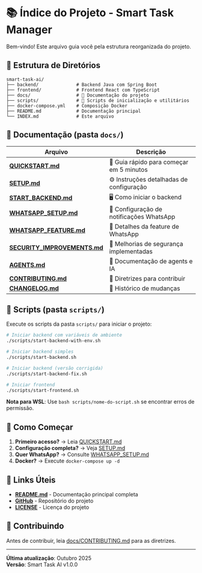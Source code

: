 # 📚 Índice do Projeto - Smart Task Manager

Bem-vindo! Este arquivo guia você pela estrutura reorganizada do projeto.

## 📂 Estrutura de Diretórios

```
smart-task-ai/
├── backend/              # Backend Java com Spring Boot
├── frontend/             # Frontend React com TypeScript
├── docs/                 # 📖 Documentação do projeto
├── scripts/              # 🔧 Scripts de inicialização e utilitários
├── docker-compose.yml    # Composição Docker
├── README.md             # Documentação principal
└── INDEX.md              # Este arquivo
```

## 📖 Documentação (pasta `docs/`)

| Arquivo | Descrição |
|---------|-----------|
| **[QUICKSTART.md](docs/QUICKSTART.md)** | 🚀 Guia rápido para começar em 5 minutos |
| **[SETUP.md](docs/SETUP.md)** | ⚙️ Instruções detalhadas de configuração |
| **[START_BACKEND.md](docs/START_BACKEND.md)** | 🖥️ Como iniciar o backend |
| **[WHATSAPP_SETUP.md](docs/WHATSAPP_SETUP.md)** | 📱 Configuração de notificações WhatsApp |
| **[WHATSAPP_FEATURE.md](docs/WHATSAPP_FEATURE.md)** | 📲 Detalhes da feature de WhatsApp |
| **[SECURITY_IMPROVEMENTS.md](docs/SECURITY_IMPROVEMENTS.md)** | 🔐 Melhorias de segurança implementadas |
| **[AGENTS.md](docs/AGENTS.md)** | 🤖 Documentação de agents e IA |
| **[CONTRIBUTING.md](docs/CONTRIBUTING.md)** | 🤝 Diretrizes para contribuir |
| **[CHANGELOG.md](docs/CHANGELOG.md)** | 📝 Histórico de mudanças |

## 🔧 Scripts (pasta `scripts/`)

Execute os scripts da pasta `scripts/` para iniciar o projeto:

```bash
# Iniciar backend com variáveis de ambiente
./scripts/start-backend-with-env.sh

# Iniciar backend simples
./scripts/start-backend.sh

# Iniciar backend (versão corrigida)
./scripts/start-backend-fix.sh

# Iniciar frontend
./scripts/start-frontend.sh
```

**Nota para WSL**: Use `bash scripts/nome-do-script.sh` se encontrar erros de permissão.

## 🚀 Como Começar

1. **Primeiro acesso?** → Leia [QUICKSTART.md](docs/QUICKSTART.md)
2. **Configuração completa?** → Veja [SETUP.md](docs/SETUP.md)
3. **Quer WhatsApp?** → Consulte [WHATSAPP_SETUP.md](docs/WHATSAPP_SETUP.md)
4. **Docker?** → Execute `docker-compose up -d`

## 📌 Links Úteis

- **[README.md](README.md)** - Documentação principal completa
- **[GitHub](https://github.com/jrcosta/smart-task-ai)** - Repositório do projeto
- **[LICENSE](LICENSE)** - Licença do projeto

## 🤝 Contribuindo

Antes de contribuir, leia [docs/CONTRIBUTING.md](docs/CONTRIBUTING.md) para as diretrizes.

---

**Última atualização**: Outubro 2025  
**Versão**: Smart Task AI v1.0.0
